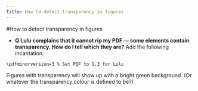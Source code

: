 ```yaml
---
Title: How to detect transparency in figures
---
```

#How to detect transparency in figures
- **Q Lulu complains that it cannot rip my PDF &mdash; some elements contain transparency. How do I tell which they are?**
Add the following incantation:
```
\pdfminorversion=3 % Set PDF to 1.3 for Lulu
```
Figures with transparency will show up with a bright green background. (Or whatever the transparency colour is defined to be?)
